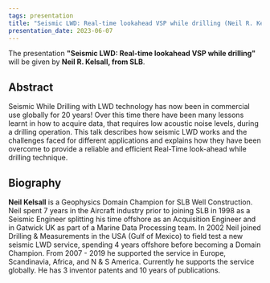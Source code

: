 ```yaml
---
tags: presentation
title: "Seismic LWD: Real-time lookahead VSP while drilling (Neil R. Kelsall, SLB)"
presentation_date: 2023-06-07
---
```


The presentation **"Seismic LWD: Real-time lookahead VSP while drilling"** will be given by **Neil R. Kelsall, from SLB**.

 

## Abstract 

Seismic While Drilling with LWD technology has now been in commercial use globally for 20 years! Over this time there have been many lessons learnt in how to acquire data, that requires low acoustic noise levels, during a drilling operation. This talk describes how seismic LWD works and the challenges faced for different applications and explains how they have been overcome to provide a reliable and efficient Real-Time look-ahead while drilling technique.

## Biography

**Neil Kelsall** is a Geophysics Domain Champion for SLB Well Construction. Neil spent 7 years in the Aircraft industry prior to joining SLB in 1998 as a Seismic Engineer splitting his time offshore as an Acquisition Engineer and in Gatwick UK as part of a Marine Data Processing team. In 2002 Neil joined Drilling & Measurements in the USA (Gulf of Mexico) to field test a new seismic LWD service, spending 4 years offshore before becoming a Domain Champion. From 2007 - 2019 he supported the service in Europe, Scandinavia, Africa, and N & S America. Currently he supports the service globally. He has 3 inventor patents and 10 years of publications.